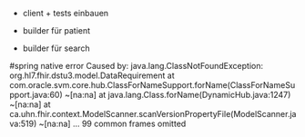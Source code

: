 - client + tests einbauen
- builder für patient

- builder für search
                   
#spring native error
Caused by: java.lang.ClassNotFoundException: org.hl7.fhir.dstu3.model.DataRequirement
at com.oracle.svm.core.hub.ClassForNameSupport.forName(ClassForNameSupport.java:60) ~[na:na]
at java.lang.Class.forName(DynamicHub.java:1247) ~[na:na]
at ca.uhn.fhir.context.ModelScanner.scanVersionPropertyFile(ModelScanner.java:519) ~[na:na]
... 99 common frames omitted
